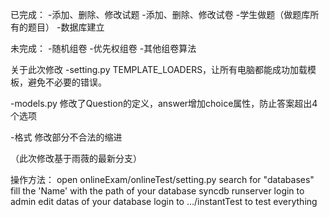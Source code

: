 已完成：
-添加、删除、修改试题
-添加、删除、修改试卷
-学生做题（做题库所有的题目）
-数据库建立

未完成：
-随机组卷
-优先权组卷
-其他组卷算法


关于此次修改
-setting.py
TEMPLATE_LOADERS，让所有电脑都能成功加载模板，避免不必要的错误。

-models.py
修改了Question的定义，answer增加choice属性，防止答案超出4个选项

-格式
修改部分不合法的缩进

（此次修改基于雨薇的最新分支）

操作方法：
open onlineExam/onlineTest/setting.py
search for "databases"
fill the 'Name' with the path of your database
syncdb
runserver
login to admin
edit datas of your database
login to .../instantTest to test everything
